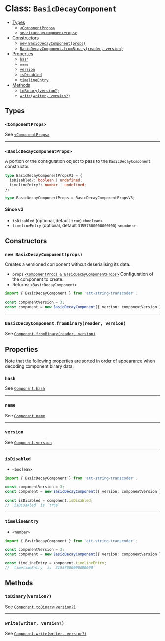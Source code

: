 # Class: `BasicDecayComponent`

- [Types](#types)
  - [`<ComponentProps>`](#componentprops)
  - [`<BasicDecayComponentProps>`](#unsupportedcomponentprops)
- [Constructors](#constructors)
  - [`new BasicDecayComponent(props)`](#new-basicdecaycomponentprops)
  - [`BasicDecayComponent.fromBinary(reader, version)`](#basicdecaycomponentfrombinaryreader-version)
- [Properties](#properties)
  - [`hash`](#hash)
  - [`name`](#name)
  - [`version`](#version)
  - [`isDisabled`](#isdisabled)
  - [`timelineEntry`](#timelineentry)
- [Methods](#methods)
  - [`toBinary(version?)`](#tobinaryversion)
  - [`write(writer, version?)`](#writewriter-version)

## Types

### `<ComponentProps>`

See [`<ComponentProps>`](./Component.md#componentprops)

---

### `<BasicDecayComponentProps>`

A portion of the configuration object to pass to the `BasicDecayComponent` constructor.

```ts
type BasicDecayComponentPropsV3 = {
  isDisabled?: boolean | undefined;
  timelineEntry?: number | undefined;
};

type BasicDecayComponentProps = BasicDecayComponentPropsV3;
```

#### Since v3

- `isDisabled` (optional, default `true`) `<boolean>`
- `timelineEntry` (optional, default `31557600000000000`) `<number>`

## Constructors

### `new BasicDecayComponent(props)`

Creates a versioned component without deserialising its data.

- `props` [`<ComponentProps & BasicDecayComponentProps>`](#types) Configuration of the component to create.
- Returns: `<BasicDecayComponent>`

```ts
import { BasicDecayComponent } from 'att-string-transcoder';

const componentVersion = 3;
const component = new BasicDecayComponent({ version: componentVersion });
```

---

### `BasicDecayComponent.fromBinary(reader, version)`

See [`Component.fromBinary(reader, version)`](./Component.md#componentfrombinaryreader-version)

## Properties

Note that the following properties are sorted in order of appearance when decoding component binary data.

### `hash`

See [`Component.hash`](./Component.md#hash)

---

### `name`

See [`Component.name`](./Component.md#name)

---

### `version`

See [`Component.version`](./Component.md#version)

---

### `isDisabled`

- `<boolean>`

```ts
import { BasicDecayComponent } from 'att-string-transcoder';

const componentVersion = 3;
const component = new BasicDecayComponent({ version: componentVersion });

const isDisabled = component.isDisabled;
// `isDisabled` is `true`
```

---

### `timelineEntry`

- `<number>`

```ts
import { BasicDecayComponent } from 'att-string-transcoder';

const componentVersion = 3;
const component = new BasicDecayComponent({ version: componentVersion });

const timelineEntry = component.timelineEntry;
// `timelineEntry` is `31557600000000000`
```

## Methods

### `toBinary(version?)`

See [`Component.toBinary(version?)`](./Component.md#tobinaryversion)

---

### `write(writer, version?)`

See [`Component.write(writer, version?)`](./Component.md#writewriter-version)
